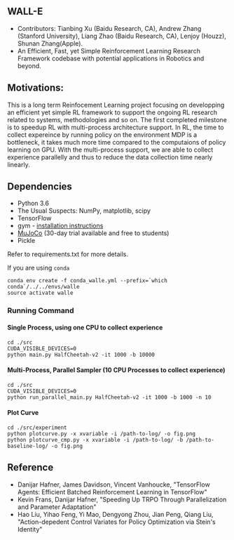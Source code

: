 ## WALL-E
* Contributors: Tianbing Xu (Baidu Research, CA), Andrew Zhang (Stanford University), Liang Zhao (Baidu Research, CA), Lenjoy (Houzz), Shunan Zhang(Apple).
* An Efficient, Fast, yet Simple Reinforcement Learning Research Framework codebase with potential applications in Robotics and beyond.

## Motivations:
This is a long term Reinfocement Learning project focusing on developping an efficient yet simple RL framework to support
the ongoing RL research related to systems, methodologies and so on.
The first completed milestone is to speedup RL with multi-process architecture support. In RL, the time to collect expereince
by running policy on the environment MDP is a bottleneck, it takes much more time compared to the computaions of policy learning on GPU.
With the multi-process support, we are able to collect experience parallelly and thus to reduce the data collection time nearly linearly.

## Dependencies

* Python 3.6
* The Usual Suspects: NumPy, matplotlib, scipy
* TensorFlow
* gym - [installation instructions](https://gym.openai.com/docs)
* [MuJoCo](http://www.mujoco.org/) (30-day trial available and free to students)
* Pickle

Refer to requirements.txt for more details.

If you are using `conda`
```
conda env create -f conda_walle.yml --prefix=`which conda`/../../envs/walle
source activate walle
```

### Running Command

#### Single Process, using one CPU to collect experience
```
cd ./src
CUDA_VISIBLE_DEVICES=0
python main.py HalfCheetah-v2 -it 1000 -b 10000
```

#### Multi-Process, Parallel Sampler (10 CPU Processes to collect experience)
```
cd ./src
CUDA_VISIBLE_DEVICES=0
python run_parallel_main.py HalfCheetah-v2 -it 1000 -b 1000 -n 10
```

#### Plot Curve
```
cd ./src/experiment
python plotcurve.py -x xvariable -i /path-to-log/ -o fig.png
python plotcurve_cmp.py -x xvariable -i /path-to-log/ -b /path-to-baseline-log/ -o fig.png
```

## Reference
* Danijar Hafner, James Davidson, Vincent Vanhoucke, "TensorFlow Agents: Efficient Batched Reinforcement Learning in TensorFlow"
* Kevin Frans, Danijar Hafner, "Speeding Up TRPO Through Parallelization and Parameter Adaptation"
* Hao Liu, Yihao Feng, Yi Mao, Dengyong Zhou, Jian Peng, Qiang Liu,
"Action-depedent Control Variates for Policy Optimization via Stein's Identity"
